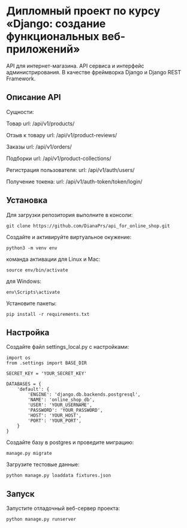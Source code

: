# Дипломный проект по курсу «Django: создание функциональных веб-приложений»

API для интернет-магазина. 
API сервиса и интерфейс администрирования. 
В качестве фреймворка Django и Django REST Framework.

Описание API
-------------------

Сущности:

Товар
url: /api/v1/products/

Отзыв к товару
url: /api/v1/product-reviews/

Заказы
url: /api/v1/orders/

Подборки
url: /api/v1/product-collections/

Регистрация пользователя:
url: /api/v1/auth/users/

Получение токена:
url: /api/v1/auth-token/token/login/


Установка
--------------

Для загрузки репозитория выполните в консоли:
```
git clone https://github.com/DianaPrs/api_for_online_shop.git
```
Создайте и активируйте виртуальное окужение:
```
python3 -m venv env
```
команда активации для Linux и Mac:
```
source env/bin/activate
```
для Windows:
```
env\Scripts\activate
```
Установите пакеты:
```
pip install -r requirements.txt
```

Настройка
---------------
Создайте файл settings_local.py с настройками:
```
import os
from .settings import BASE_DIR

SECRET_KEY = 'YOUR_SECRET_KEY'

DATABASES = {
    'default': {
        'ENGINE': 'django.db.backends.postgresql',
        'NAME': 'online_shop_db',
        'USER': 'YOUR_USERNAME',
        'PASSWORD': 'YOUR_PASSWORD',
        'HOST': 'YOUR_HOST',
        'PORT': 'YOUR_PORT',
    }
}
```

Создайте базу в postgres и проведите миграцию:
```
manage.py migrate
```
Загрузите тестовые данные:
```
python manage.py loaddata fixtures.json
```
Запуск
---------
Запустите отладочный веб-сервер проекта:
```
python manage.py runserver
```